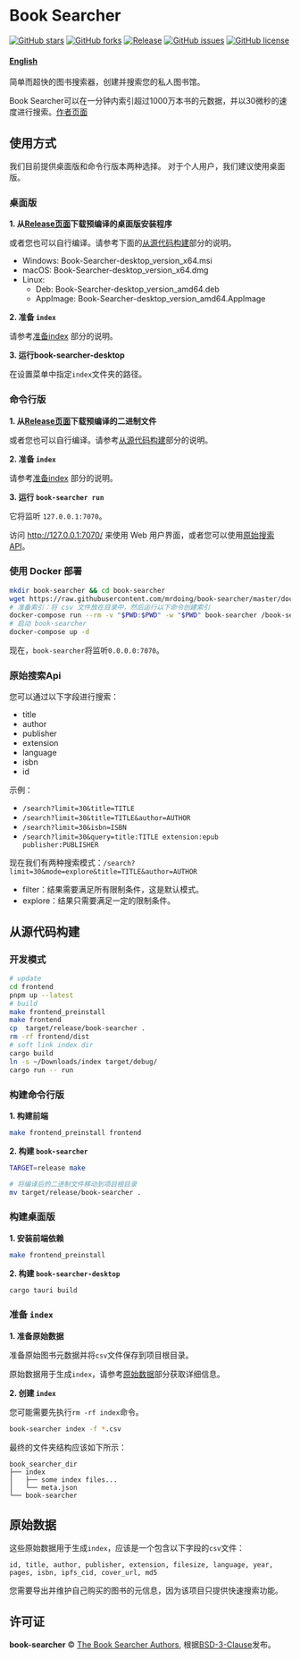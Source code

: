 # Book Searcher

[![GitHub stars](https://img.shields.io/github/stars/book-searcher-org/book-searcher)](https://github.com/book-searcher-org/book-searcher/stargazers)
[![GitHub forks](https://img.shields.io/github/forks/book-searcher-org/book-searcher)](https://github.com/book-searcher-org/book-searcher/network)
[![Release](https://img.shields.io/github/release/book-searcher-org/book-searcher)](https://github.com/book-searcher-org/book-searcher/releases)
[![GitHub issues](https://img.shields.io/github/issues/book-searcher-org/book-searcher)](https://github.com/book-searcher-org/book-searcher/issues)
[![GitHub license](https://img.shields.io/github/license/book-searcher-org/book-searcher)](https://github.com/book-searcher-org/book-searcher/blob/master/LICENSE)

#### [English](https://github.com/mrdoing/book-searcher/blob/master/README.md)

简单而超快的图书搜索器，创建并搜索您的私人图书馆。

Book Searcher可以在一分钟内索引超过1000万本书的元数据，并以30微秒的速度进行搜索。[作者页面](https://github.com/book-searcher-org/book-searcher)

## 使用方式

我们目前提供桌面版和命令行版本两种选择。
对于个人用户，我们建议使用桌面版。

### 桌面版

**1. 从[Release页面](https://github.com/mrdoing/book-searcher/releases)下载预编译的桌面版安装程序**

或者您也可以自行编译。请参考下面的[从源代码构建](#构建桌面版)部分的说明。

- Windows: Book-Searcher-desktop_version_x64.msi
- macOS: Book-Searcher-desktop_version_x64.dmg
- Linux:
    - Deb: Book-Searcher-desktop_version_amd64.deb
    - AppImage: Book-Searcher-desktop_version_amd64.AppImage

**2. 准备 `index`**

请参考[准备index](#准备-index) 部分的说明。

**3. 运行book-searcher-desktop**

在设置菜单中指定`index`文件夹的路径。

### 命令行版

**1. 从[Release页面](https://github.com/mrdoing/book-searcher/releases)下载预编译的二进制文件**

或者您也可以自行编译。请参考[从源代码构建](#构建命令行版)部分的说明。

**2. 准备 `index`**

请参考[准备index](#准备-index) 部分的说明。

**3. 运行 `book-searcher run`**

它将监听 `127.0.0.1:7070`。

访问 http://127.0.0.1:7070/ 来使用 Web 用户界面，或者您可以使用[原始搜索API](#原始搜索api)。


### 使用 Docker 部署

```bash
mkdir book-searcher && cd book-searcher
wget https://raw.githubusercontent.com/mrdoing/book-searcher/master/docker-compose.yml
# 准备索引：将 csv 文件放在目录中，然后运行以下命令创建索引
docker-compose run --rm -v "$PWD:$PWD" -w "$PWD" book-searcher /book-searcher index -f *.csv
# 启动 book-searcher
docker-compose up -d
```
现在，`book-searcher`将监听`0.0.0.0:7070`。

### 原始搜索Api

您可以通过以下字段进行搜索：

- title
- author
- publisher
- extension
- language
- isbn
- id

示例：

- `/search?limit=30&title=TITLE`
- `/search?limit=30&title=TITLE&author=AUTHOR`
- `/search?limit=30&isbn=ISBN`
- `/search?limit=30&query=title:TITLE extension:epub publisher:PUBLISHER`

现在我们有两种搜索模式：`/search?limit=30&mode=explore&title=TITLE&author=AUTHOR`

- filter：结果需要满足所有限制条件，这是默认模式。
- explore：结果只需要满足一定的限制条件。

## 从源代码构建

### 开发模式
```sh
# update
cd frontend
pnpm up --latest
# build
make frontend_preinstall
make frontend
cp  target/release/book-searcher .
rm -rf frontend/dist
# soft link index dir
cargo build
ln -s ~/Downloads/index target/debug/
cargo run -- run
```

### 构建命令行版

**1. 构建前端**

```bash
make frontend_preinstall frontend
```

**2. 构建 `book-searcher`**

```bash
TARGET=release make

# 将编译后的二进制文件移动到项目根目录
mv target/release/book-searcher .
```

### 构建桌面版

**1. 安装前端依赖**

```bash
make frontend_preinstall
```

**2. 构建 `book-searcher-desktop`**

```bash
cargo tauri build
```

### 准备 `index`

**1. 准备原始数据**

准备原始图书元数据并将`csv`文件保存到项目根目录。

原始数据用于生成`index`，请参考[原始数据](#原始数据)部分获取详细信息。

**2. 创建 `index`**

您可能需要先执行`rm -rf index`命令。

```bash
book-searcher index -f *.csv
```

最终的文件夹结构应该如下所示：

```
book_searcher_dir
├── index
│   ├── some index files...
│   └── meta.json
└── book-searcher
```

## 原始数据

这些原始数据用于生成`index`，应该是一个包含以下字段的`csv`文件：

```
id, title, author, publisher, extension, filesize, language, year, pages, isbn, ipfs_cid, cover_url, md5
```

您需要导出并维护自己购买的图书的元信息，因为该项目只提供快速搜索功能。

## 许可证

**book-searcher** © [The Book Searcher Authors](https://github.com/book-searcher-org/book-searcher/graphs/contributors), 根据[BSD-3-Clause]((./LICENSE))发布。
